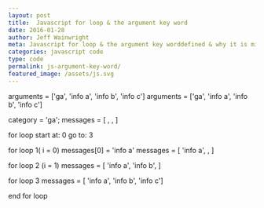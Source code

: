 ```yaml
---
layout: post
title:  Javascript for loop & the argument key word
date: 2016-01-28
author: Jeff Wainwright
meta: Javascript for loop & the argument key worddefined & why it is misunderstood
categories: javascript code
type: code
permalink: js-argument-key-word/
featured_image: /assets/js.svg
---
```


arguments = ['ga', 'info a', 'info b', 'info c']
arguments = ['ga', 'info a', 'info b', 'info c']


category = 'ga';
messages = [ , , ]

for loop
start at: 0
go to: 3

for loop 1( i = 0)
messages[0] = 'info a'
messages = [ 'info a', , ]

for loop 2 (i = 1)
messages = [ 'info a', 'info b', ]

for loop 3
messages = [ 'info a', 'info b', 'info c']

end for loop

